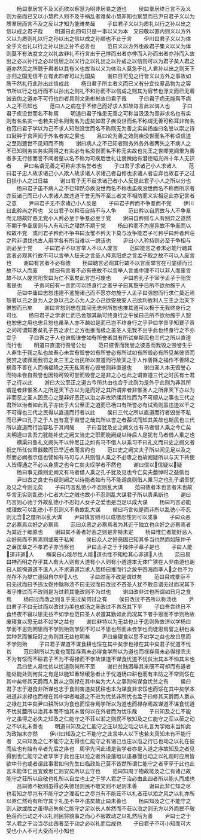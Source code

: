 <!-- { "loadSidebar": true } -->
　　杨曰羣居言不及义而欲以察慧为明非居易之道也
　　侯曰羣居终日言不及义则为恶而已又以小慧矜人则不及于祸乱者难矣小慧非知也察慧而已尹曰君子义以为质羣居而言不及之反以才知为能难矣哉
　　子曰君子义以为质礼以行之孙以出之信以成之君子哉
　　明道曰此四句只是一事以义为本　又曰敬以直内则义以方外义以为质则礼以行之孙以出之信以成之孙顺也不止于言
　　伊川曰君子义以为体全于义也礼以行之孙以出之孙不必言也
　　范曰义以方外也故君子集义以义为体则莫不有法度文之以礼故非礼不行言出于己悖而出者亦悖而入孙而出者亦孙而入故出之必以孙行之必以信居之以义行之以礼出之以孙成之以信则可以为君子矣人君之道亦然民之所聴于君者以其有义也故当以义为体治人莫急于礼人君孙以出之则天下亦归之国无信不立有此四者可以为国矣
　　谢曰日可见之行皆义以方外之事故如质干然礼行此孙出此信成此
　　杨曰君子所主者义而已义有分宜仪章品物为之容节所以行之也行而不以孙出之则礼不和孙而不以信成之则其为容节也浮文而已无着诚去伪之道亦不可行也四者具则文质彬彬故曰君子哉
　　子曰君子病无能焉不病人之不已知也
　　范曰人之病在于不修己而好求人知故毎言此以诲人也
　　子曰君子疾没世而名不称焉
　　明道曰君子惟患无善之可称当汲汲为善非求名也有实则有名名实一也若夫好名则徇名为虚矣如君子疾没世而名不称谓无善可称耳非徇名也范曰君子学以为己不求人知然没世而名不称则无为善之实矣扬雄曰名誉以崇之诗曰鼔钟于宫声闻于外名者实之賔也
　　吕曰论为善之效则疾没世而名不称语信道之至则遯世不见知而不悔
　　谢曰病人之不已知者则务外务外者两失之不病人之不已知则务实务实两得之有实必有名没世而名不称无实故也先王之世鄊党闾里为善者多无行修而誉不闻者是以名不称为可疾后世礼让衰微始有潜徳韬光四十年人无识者
　　尹曰名谓无善之可称非求名誉者也
　　子曰君子求诸己小人求诸人
　　范曰君子忠人故求诸己小人欺人故求诸人求诸己者自修也求诸人者自弃也故君子之过日损小人之过日益
　　谢曰君子无不反求诸己者小人反是此君子小人之所以分也
　　杨曰君子虽不病人之不已知然亦疾没世而名不称也虽疾没世而名不称而所求者亦反诸己而已小人求诸人故违道干誉无所不至三者文不相防而义实相足此亦记言者之意
　　尹曰君子无不求诸己小人反是
　　子曰君子矜而不争羣而不党
　　伊川曰此矜尚之矜也　又曰君子以矜荘自持不与人争
　　范曰矜以自厉故与人不争羣而无随故好恶无党小人矜必至于争羣必至于党
　　谢曰自矜则与人有别异之道然不期于争羣居则与人有和乐之理然不期于党
　　杨曰矜而不为崖异故不争羣而以和故不党　或问君子矜而不争书曰汝惟不矜天下莫与汝争能君子可矜乎曰矜者矜荘之矜非谓伐也古人用字各有所当难以一説该也
　　尹曰小人矜持则必至于争相与则必至于党
　　子曰君子不以言举人不以人废言
　　范曰能言之者未必能行聴其言者必观其行故不可以言举人狂夫之言圣人择焉阳虎之言孟子取之故不可以人废言也
　　谢曰有言者不必有徳
　　杨曰聴言必观其行故不以言而举言在可底绩而已故不以人而废
　　侯曰有言者不必有徳故不以言举人言或中理不可以非人而废言故不以人废言阳货曰为仁不富矣此言岂可废也
　　尹曰若孔子于宰予孟子于阳货者是也
　　子贡问曰有一言而可以终身行之者乎子曰其恕乎已所不欲勿施于人
　　范曰中庸曰忠恕违道不逺施诸己而不愿亦勿施于人孟子曰强恕而行求仁莫近焉恕者以己之身为人之身以己之心为人之心己欲安故安人己欲利故利人三王之治天下惟恕而已矣
　　谢曰言恕则忠在其间无忠何所恕也推其道可以极于无我终身行之可也
　　杨曰君子之学求仁而已舍恕其孰可终身行之乎侯曰己所不欲勿施于人恕也恕忠之用也忠且恕也虽圣人亦不越如是而已岂不终身行之乎尹曰学贵乎知要子贡之问可谓知要矣孔子告之求仁之方也推而极之虽圣人无我不出乎此也终身行之不亦宜乎
　　子曰吾之于人也谁毁谁誉如有所誉者其有所试矣斯民也三代之所以直道而行也
　　明道曰直道行毁誉公也
　　范曰彼善而我誉之彼恶而我毁之毁誉生乎人非生于我之私也故吾心未尝有毁誉如有所誉必有所试如有所毁必有所见矣彼贤而我赏之彼罪而我罚之此三王之治民所以直道而行故天之于人作善降之福作不善降之祸善不善在人而祸福降之天无私焉有心毁誉则非直道也
　　谢曰圣人本无毁誉心而物未尝自毁誉也因物可毁可誉而毁誉之是非之心也此之谓直道三代之时民有士君子之行以此
　　游曰大公至正之道古今所共由也合乎此则为是外乎此则为非其所谓是者非惟圣人之所是天下亦以为是而好之其所谓非者非惟圣人之所非天下亦以为非而恶之圣人因民心之是非好恶还以治之非故矫揉其性而为不可顺从之事也三代之君所以治者如此孔子亦出乎大公至正之道而已杨曰有所誉必有试焉则虽违道以干之不可得也三代之民得以直道而行者以此
　　侯曰三代之所以直道而行者毁誉不私而已尹曰孔子之于人岂有意于毁誉之哉其所以誉之者葢试而知其美故也斯民也三代所以直道而行岂容私于其间哉
　　子曰吾犹及史之阙文也有马者借人乘之今亡矣夫明道曰言吾力犹能补史之阙文当史之职而能阙疑以待后人是犹有马者借人乗之也
　　横渠曰鲁礼文阙失不以仲尼正之如有马不借人以乘习不曰礼文而曰史之阙文者祝史所任仪章器数而已举近者而言约也
　　范曰史之阙文夫子所以闻见足以及之然而必阙者示信也譬如有马可与人共则借人乗之不必専之也故阙疑所以与天下共使人皆得通之不必以身质之也今亡矣夫叹学者不然也
　　谢曰信以信疑以疑
　　杨曰事无徴则史阙文有马者借人乗之孔子犹及见也今亡矣夫葢悼时之益偷也
　　尹曰古之良史有疑则阙之以待能者如有马不能调良则借人乗习之也孔子谓吾犹及见之今则无矣
　　子曰巧言乱徳小不忍则乱大谋
　　范曰徳者本也言者末也故华言无实则乱徳小仁者大仁之贼也故小不忍则乱大谋君子所以贵果断也
　　谢曰巧言则心驰于外故乱徳小不忍妇人女子之爱也是岂足以成大谋
　　杨曰巧言必能成理故可以乱徳小不忍则义不勇故乱大谋
　　侯曰巧言似是而非所以乱徳小不忍则无含之度所以乱大谋
　　尹曰慎言则可以成徳忍性则可以成事
　　子曰众恶之必察焉众好之必察焉
　　范曰众恶之必察焉者为其近于独立也众好之必察焉者为其近于郷原也
　　谢曰其不善者好恶之则是非特未定
　　杨曰惟仁者能好恶人众好恶而不察焉则或蔽于私矣
　　侯曰众人之好恶固已知其多当也然而如陈仲子之亷匡章之不孝君子亦当察也
　　尹曰孟子之于于陵仲子章子是也
　　子曰人能道非道人
　　横渠曰心能尽性人能道也性不知检其心非道人也
　　范曰易曰神而明之存乎其人有大人则有大道有小人则有小道道本无体广狭在人非由道也谢曰人能徇道道不逺人人不求道道岂求人哉杨曰推而行之放乎四海而凖人之也不为尧存不为桀亡道固自尔非人也
　　子曰过而不改是谓过矣
　　范曰舜戒羣臣不曰无过而曰予违汝弼仲虺称汤不曰无过而曰改过不吝圣人犹不敢自谓无过而况其下者乎惟过而不改则是为过若其能改则不为过也
　　谢曰改非过也所谓如日月之食焉
　　杨曰过而改之则复于无过矣何过之有
　　侯曰改过不吝所以称汤也
　　尹曰君子不曰无过而以改过为美也成汤之圣改过不吝况其下乎
　　子曰吾尝终日不食终夜不寝以思无益不如学也范曰圣人求道其勤如此而况其下者乎思而不学则殆故废寝食以思无益不如学之益也
　　谢曰非特以为无益也止于思则殆故济以学杨曰学而不思则罔思而不学则殆则学固不可以不思也然而未尝学也而徒思焉譬之耕也未尝种艺而惟耘耔之务则其无益也明矣
　　尹曰废寝食以思不如学之益也故曰思而不学则殆
　　子曰君子谋道不谋食耕也馁在其中矣学也禄在其中矣君子忧道不忧贫
　　范曰耕所以为食也而馁存焉未必得食学所以为道也而禄存焉未必得禄农夫不为有馁而不耕君子不为不得禄而不学故谋道不谋食忧道不忧贫治其本不恤其末也
　　吕曰使人易忧贫以忧道则何所不至
　　谢曰贫贱困辱其来既不可却而有道者能处能处则何贫之有是以能知重轻缓急者止于忧道杨曰耕也而有丰防之不常则馁在其中矣修其天爵而人爵从之则禄在其中矣为大人之事则何谋食忧贫之有
　　侯曰君子志于道食非所谋也志于食则害道矣犹耕也本为谋食非求馁也而馁在其中矣学本进道非求禄也而禄在其中学者唯道之不进为忧贫非所忧也孟子曰修其天爵而人爵从之禄在其中矣尹曰耕所以为食也而馁存焉学所以为道也而禄存焉故谋道不谋食忧道不忧贫葢所以治其本而不恤其末曽何以在外者而为忧乐哉
　　子曰知及之仁不能守之虽得之必失之知及之仁能守之不荘以涖之则民不敬知及之仁能守之荘以莅之动之不以礼未善也
　　明道曰知及之仁能守之庄以涖之动之以礼言为学始末当如此为政始末亦然
　　伊川曰知及之仁不能守之此言中人以下也若夫真知未有不能行者　又曰知及之仁不能守之无得也仁能守之有诸己也庄以涖之行已也动之以礼在彼而应也有始有卒者先后之序也　周孚先问此语是告学者亦是入道之序故知及之者见得到也仁能守之者孳孶于此也庄以涖之者外设藩垣以逺暴慢也动之以礼观时应用皆欲中节也或者谓此事君如何先生曰临政处己莫不皆然所谓仁能守之者孶孶于此也此言未能体仁且宜致思仁则安矣所以云守也
　　范曰知周于物故能及之仁有诸己故能守之荘所以自敬也礼所以自立也士之于学人君之于治必由此四者所以能乆而成也
　　吕曰徳不据则虽得必失徳轻则民不敬文则不足则未善
　　谢曰此非仁知之尽也若知之尽岂有不能守之之理若仁之尽岂有不能荘不以礼者荘以涖之风之以礼亦所以养仁然苟有所守其于礼虽不中不逺矣故止曰未善也
　　杨曰知及之仁不能守之则人欲或胜之虽得必失矣仁能守之足以长人矣然而不荘以涖之则无方以外而民不敬色荘而已动之不以礼则民将貌事之而心不服故动之以礼然后为善
　　尹曰士之于学人君之于治当尽此四者至于动之必以礼而后成也
　　子曰君子不可小知而可大受也小人不可大受而可小知也
